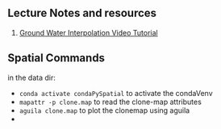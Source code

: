 ## Lecture Notes and resources


1. [Ground Water Interpolation Video Tutorial](https://www.youtube.com/watch?v=qrq_mOxb7ck&t=1s)

## Spatial Commands

in the data dir: 
* `conda activate condaPySpatial` to activate the condaVenv
* `mapattr -p clone.map` to read the clone-map attributes
* `aguila clone.map` to plot the clonemap using aguila
* 

